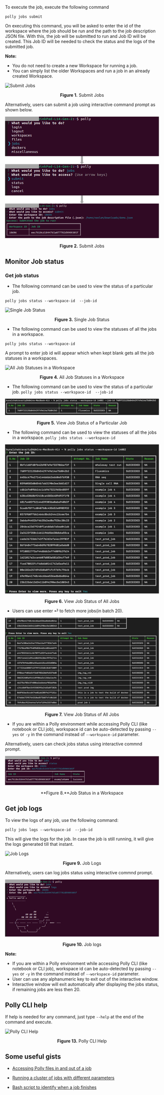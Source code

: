 To execute the job, execute the following command

<pre><code>polly jobs submit</code></pre>

On executing this command, you will be asked to enter the id of the workspace where the job should be run and the path to the job description JSON file. With this, the job will be submitted to run and Job ID will be created. This Job ID will be needed to check the status and the logs of the submitted job.

**Note:**   

*   You do not need to create a new Workspace for running a job.
*   You can simply list the older Workspaces and run a job in an already created Workspace.

![Submit Jobs](../img/PollyCLI/4.png "Submit Jobs") <center>**Figure 1.** Submit Jobs</center>

Alternatively, users can submit a job using interactive command prompt as shown below.

![Submit Jobs](../img/PollyCLI/11a.png "Submit Jobs") <center>**Figure 2.** Submit Jobs</center>

## Monitor Job status

### Get job status

*   The following command can be used to view the status of a particular job.

<pre><code>polly jobs status --workspace-id <workspace id> --job-id <job id></code></pre>

![Single Job Status](../img/PollyCLI/5.png "Single Job Status") <center>**Figure 3.** Single Job Status</center>

*   The following command can be used to view the statuses of all the jobs in a workspace.

<pre><code>polly jobs status --workspace-id <workspace id></code></pre>

A prompt to enter job id will appear which when kept blank gets all the job statuses in a workspaces.

![All Job Statuses in a Workspace](../img/PollyCLI/6.png "All Job Statuses in a Workspace") <center>**Figure 4.** All Job Statuses in a Workspace</center>

*   The following command can be used to view the status of a particular job.
`polly jobs status --workspace-id  --job-id`

![View Job Status](../img/PollyCLI/Job_status_1.png "All Job Statuses in a Workspace") <center>**Figure 5.** View Job Status of a Particular Job</center>

*   The following command can be used to view the statuses of all the jobs in a workspace.
`polly jobs status --workspace-id`

![View Job Status](../img/PollyCLI/Job_status_2.png "All Job Statuses in a Workspace") <center>**Figure 6.** View Job Status of All Jobs</center>

*   Users can use enter ⏎ to fetch more jobs(in batch 20).

![View Job Status](../img/PollyCLI/Job_status_3.png "All Job Statuses in a Workspace") <center>**Figure 7.** View Job Status of All Jobs</center>

*   If you are within a Polly environment while accessing Polly CLI (like notebook or CLI job), workspace id can be auto-detected by passing `--yes` or `-y` in the command instead of `--workspace-id` parameter.

Alternatively, users can check jobs status using interactive commnd prompt.

![All Job Statuses in a Workspace](../img/PollyCLI/12a.png "All Job Statuses in a Workspace") <center>**Figure 8.**Job Status in a Workspace</center>

## Get job logs

To view the logs of any job, use the following command:

<pre><code>polly jobs logs --workspace-id <workspace id> --job-id <job id></code></pre>

This will give the logs for the job. In case the job is still running, it will give the logs generated till that instant.

![Job Logs](../img/PollyCLI/7.png "Job Logs") <center>**Figure 9.** Job Logs</center>

Alternatively, users can log jobs status using interactive commnd prompt.

![ Job log in a Workspace](../img/PollyCLI/13a.png "All Job Statuses in a Workspace") <center>**Figure 10.** Job logs</center>

**Note:**  

*   If you are within a Polly environment while accessing Polly CLI (like notebook or CLI job), workspace id can be auto-detected by passing `--yes` or `-y` in the command instead of `--workspace-id` parameter.
*   User can use any alphanumeric key to exit out of the interactive window. 
*   Interactive window will exit automatically after displaying the jobs status, if remaining jobs are less then 20.

## Polly CLI help

If help is needed for any command, just type `--help` at the end of the command and execute.

![Polly CLI Help](../img/PollyCLI/8.png "Polly CLI Help") <center>**Figure 13.** Polly CLI Help</center>


## Some useful gists

*   [Accessing Polly files in and out of a job](https://gist.github.com/GeorgeSabu/8a3251e263d93b08413ce2c56d8af45d)

*   [Running a cluster of jobs with different parameters](https://gist.github.com/GeorgeSabu/e89891da1d86fbaa3afa0655a4ede899)

*   [Bash script to identify when a job finishes](https://gist.github.com/GeorgeSabu/4fbc359fa9ee2bf4d3cb05df3b60db81)

